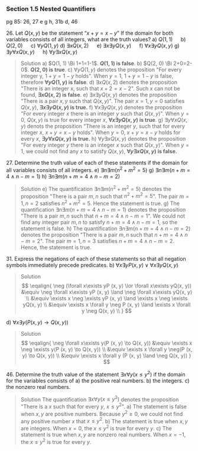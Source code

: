 ### Section 1.5 Nested Quantifiers
pg 85: 26, 27 e g h, 31b d, 46

26\. Let $Q(x, y)$ be the statement “$x + y = x − y$” If the domain for both variables consists of all integers, what are the truth values?
a) $Q(1, 1)$ &emsp; b) $Q(2, 0)$ &emsp; c) $\forall y Q(1, y)$
d) $\exists x Q(x, 2)$ &emsp; e) $\exists x \exists yQ(x, y)$ &emsp; f) $\forall x\exists yQ(x, y)$
g) $\exists y \forall x Q(x, y)$ &emsp; h) $\forall y\exists xQ(x, y)$
>Solution
a) $Q(1, 1) \Bi 1+1=1-1$. **$Q(1, 1)$ is false**.
b) $Q(2, 0) \Bi 2+0=2-0$. **$Q(2, 0)$ is true**.
c) $\forall y Q(1, y)$ denotes the proposition "For every integer y, $1+y=1-y$ holds". When $y=1$, $1+y=1-y$ is false, therefore **$\forall y Q(1, y)$ is false**.
d) $\exists x Q(x, 2)$ denotes the proposition "There is an integer x, such that $x+2=x-2$". Such $x$ can not be found, **$\exists x Q(x, 2)$ is false**.
e) $\exists x \exists yQ(x, y)$ denotes the proposition "There is a pair $x, y$ such that $Q(x, y)$".  The pair $x=1, y=0$ satisfies $Q(x, y)$,  **$\exists x \exists yQ(x, y)$ is true.**
f) $\forall x\exists yQ(x, y)$ denotes the proposition "For every integer $x$ there is an integer $y$ such that $Q(x, y)$". When $y=0$, $Q(x, y)$ is true for every integer $x$, **$\forall x\exists yQ(x, y)$ is true**.
g) $\exists y \forall x Q(x, y)$ denots the proposition "There is an integer $y$, such that for every integer $x$, $x+y=x-y$ holds". When $y=0$,  $x+y=x-y$ holds for every $x$, **$\exists y \forall x Q(x, y)$ is true.**
h) $\forall y\exists xQ(x, y)$ denotes the proposition "For every integer $y$ there is an integer $x$ such that $Q(x, y)$". When $y=1$, we could not find any $x$ to satisfy  $Q(x, y)$, **$\forall y\exists xQ(x, y)$ is false.**

27\. Determine the truth value of each of these statements if the domain for all variables consists of all integers.
e) $\exists n\exists m(n^2 + m^2 = 5)$
g) $\exists n\exists m(n + m = 4 \land n − m = 1)$
h) $\exists n\exists m(n + m = 4 \land n − m = 2)$
>Solution
e) The quantification $\exists n\exists m(n^2 + m^2 = 5)$ denotes the proposition "There is a pair $m, n$ such that $n^2 + m^2 = 5$". The pair $m=1, n=2$ satisfies $n^2 + m^2 = 5$. Hence the statement is true.
g) The quantification $\exists n\exists m(n + m = 4 \land n − m = 1)$ denotes the proposition "There is a pair $m, n$ such that $n + m = 4 \land n − m = 1$". We could not find any integer pair $m,n$ to satisfy $n + m = 4 \land n − m = 1$, so the statement is false.
h) The quantification $\exists n\exists m(n + m = 4 \land n − m = 2)$ denotes the proposition "There is a pair $m, n$ such that $n + m = 4 \land n − m = 2$". The pair $m=1,n=3$ satisfies $n + m = 4 \land n − m = 2$. Hence, the statement is true.

31\. Express the negations of each of these statements so that all negation symbols immediately precede predicates.
b) $\forall  x\exists yP (x, y) \lor \forall  x\exists yQ(x, y)$
>Solution
$$
\eqalign{
\neg (\forall  x\exists yP (x, y) \lor \forall  x\exists yQ(x, y)) &\equiv \neg \forall  x\exists yP (x, y) \land \neg \forall  x\exists yQ(x, y) \\
&\equiv \exists x \neg \exists yP (x, y) \land  \exists x \neg \exists yQ(x, y) \\
&\equiv \exists x \forall y \neg P (x, y) \land  \exists x \forall y \neg Q(x, y) \\
}
$$

d) $\forall  x\exists y(P (x, y) \to Q(x, y))$
>Solution
$$
\eqalign{
\neg \forall  x\exists y(P (x, y) \to Q(x, y)) &\equiv \exists x  \neg \exists y(P (x, y) \to Q(x, y)) \\
&\equiv \exists x  \forall y  \neg(P (x, y) \to Q(x, y)) \\
&\equiv \exists x  \forall y  (P (x, y)  \land \neg Q(x, y))
}
$$

46\. Determine the truth value of the statement $\exists x\forall  y(x \leqslant y^2)$ if the domain for the variables consists of
a) the positive real numbers.
b) the integers.
c) the nonzero real numbers.
>Solution
The quantification $\exists x\forall  y(x \leqslant y^2)$ denotes the proposition "There is a $x$ such that for every $y$, $x \leqslant y^2$".
a) The statement is false when $x,y$ are positive numbers. Because $y^2 \geqslant 0$, we could not find any positive number $x$ that $x \leqslant y^2$.
b) The statement is true when $x,y$ are integers. When $x=0$, the $x \leqslant y^2$ is true for every $y$.
c) The statement is true when $x,y$ are nonzero real numbers. When $x=-1$, the $x \leqslant y^2$ is true for every $y$.
